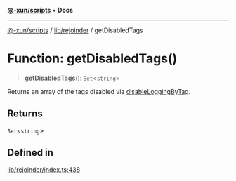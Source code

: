 [**@-xun/scripts**](../../../README.md) • **Docs**

***

[@-xun/scripts](../../../README.md) / [lib/rejoinder](../README.md) / getDisabledTags

# Function: getDisabledTags()

> **getDisabledTags**(): `Set`\<`string`\>

Returns an array of the tags disabled via [disableLoggingByTag](disableLoggingByTag.md).

## Returns

`Set`\<`string`\>

## Defined in

[lib/rejoinder/index.ts:438](https://github.com/Xunnamius/xscripts/blob/326b67f320920677552b3ade3981268ca8a3447c/lib/rejoinder/index.ts#L438)
